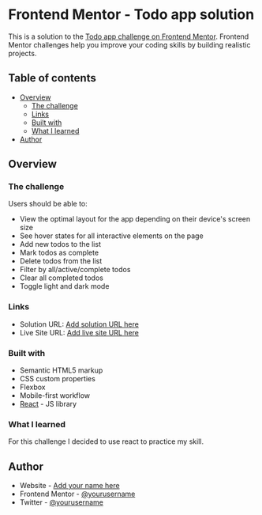 # Frontend Mentor - Todo app solution

This is a solution to the [Todo app challenge on Frontend Mentor](https://www.frontendmentor.io/challenges/todo-app-Su1_KokOW). Frontend Mentor challenges help you improve your coding skills by building realistic projects. 

## Table of contents

- [Overview](#overview)
  - [The challenge](#the-challenge)
  - [Links](#links)
  - [Built with](#built-with)
  - [What I learned](#what-i-learned)
- [Author](#author)

## Overview

### The challenge

Users should be able to:

- View the optimal layout for the app depending on their device's screen size
- See hover states for all interactive elements on the page
- Add new todos to the list
- Mark todos as complete
- Delete todos from the list
- Filter by all/active/complete todos
- Clear all completed todos
- Toggle light and dark mode

### Links

- Solution URL: [Add solution URL here](https://github.com/dawser123/todo-app-with-react)
- Live Site URL: [Add live site URL here](https://dawser123.github.io/todo-app-with-react/)

### Built with

- Semantic HTML5 markup
- CSS custom properties
- Flexbox
- Mobile-first workflow
- [React](https://reactjs.org/) - JS library


### What I learned
For this challenge I decided to use react to practice my skill.


## Author
- Website - [Add your name here](https://www.your-site.com)
- Frontend Mentor - [@yourusername](https://www.frontendmentor.io/profile/yourusername)
- Twitter - [@yourusername](https://www.twitter.com/yourusername)
